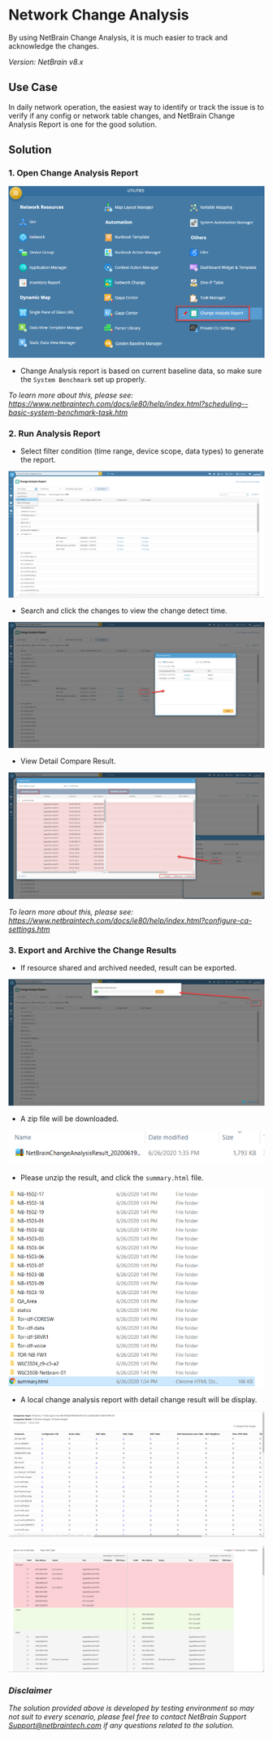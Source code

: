 # Network Change Analysis
By using NetBrain Change Analysis, it is much easier to track and acknowledge the changes.

*Version: NetBrain v8.x*

## Use Case

In daily network operation, the easiest way to identify or track the issue is to verify if any config or network table changes, and NetBrain Change Analysis Report is one for the good solution.

## Solution

### 1. Open Change Analysis Report
![](images/changeanalysis.png)


* Change Analysis report is based on current baseline data, so make sure the `System Benchmark` set up properly.

*To learn more about this, please see: https://www.netbraintech.com/docs/ie80/help/index.html?scheduling--basic-system-benchmark-task.htm*

### 2. Run Analysis Report

* Select filter condition (time range, device scope, data types) to generate the report.

![](images/careport01.png)

* Search and click the changes to view the change detect time.

![](images/cachanges.png)

* View Detail Compare Result.

![](images/compareresult.png)

*To learn more about this, please see: https://www.netbraintech.com/docs/ie80/help/index.html?configure-ca-settings.htm*

### 3. Export and Archive the Change Results

* If resource shared and archived needed, result can be exported.

![](images/exportresult.png)

* A zip file will be downloaded.

![](images/exportzip.png)

* Please unzip the result, and click the `summary.html` file.

![](images/summary.png)

* A local change analysis report with detail change result will be display.

![](images/localresult.png) 

![](images/localdetail.png)

### *Disclaimer*
*The solution provided above is developed by testing environment so may not suit to every scenario, please feel free to contact NetBrain Support <Support@netbraintech.com> if any questions related to the solution.* 